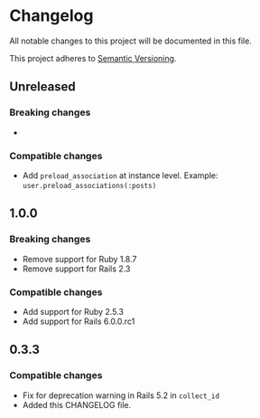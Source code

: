 # Changelog
All notable changes to this project will be documented in this file.

This project adheres to [Semantic Versioning](http://semver.org/spec/v2.0.0.html).

## Unreleased

### Breaking changes
-

### Compatible changes
- Add `preload_association` at instance level. Example: `user.preload_associations(:posts)`

## 1.0.0

### Breaking changes
- Remove support for Ruby 1.8.7
- Remove support for Rails 2.3

### Compatible changes
- Add support for Ruby 2.5.3
- Add support for Rails 6.0.0.rc1

## 0.3.3

### Compatible changes

- Fix for deprecation warning in Rails 5.2 in `collect_id`
- Added this CHANGELOG file.
